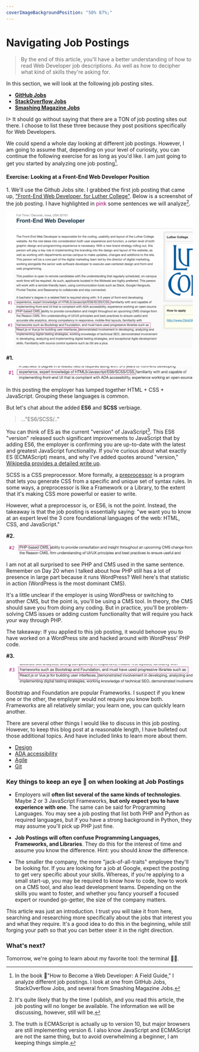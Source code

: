 ```yaml
---
coverImageBackgroundPosition: "50% 87%;"
---
```


# Navigating Job Postings

> By the end of this article, you'll have a better understanding of how to read Web Developer job descriptions. As well as how to decipher what kind of skills they're asking for.

In this section, we will look at the following job posting sites.

- [**GitHub Jobs**](https://jobs.github.com/)
- [**StackOverflow Jobs**](https://stackoverflow.com/jobs)
- [**Smashing Magazine Jobs**](https://www.smashingmagazine.com/jobs/)

I> It should go without saying that there are a TON of job posting sites out there. I choose to list these three because they post positions specifically for Web Developers.

We could spend a whole day looking at different job postings. However, I am going to assume that, depending on your level of curiosity, you can continue the following exercise for as long as you'd like. I am just going to get you started by analyzing one job posting[^book].

#### Exercise: Looking at a Front-End Web Developer Position

1\. We'll use the Github Jobs site. I grabbed the first job posting that came up, ["Front-End Web Developer, for Luther College"](https://jobs.github.com/positions/2c3fb9c8-a5e4-4352-885a-8dab924e9c00). Below is a screenshot of the job posting. I have highlighted in <span style="color:#960064">pink</span> some sentences we will analyze[^expired].

![](public/assets/github-jp.png)

**#1.**

![](public/assets/one.png)

In this posting the employer has lumped together HTML + CSS + JavaScript. Grouping these languages is common.

But let's chat about the added **ES6** and **SCSS** verbiage.

> ..."ES6/SCSS/.."

You can think of ES as the current "version" of JavaScript[^version]. This ES6 "version" released such significant improvements to JavaScript that by adding ES6, the employer is confirming you are up-to-date with the latest and greatest JavaScript functionality. If you're curious about what exactly ES (ECMAScript) means, and why I've added quotes around "version," [Wikipedia provides a detailed write up](https://en.wikipedia.org/wiki/ECMAScript).

SCSS is a CSS preprocessor. More formally, a [preprocessor](https://developer.mozilla.org/en-US/docs/Glossary/CSS_preprocessor) is a program that lets you generate CSS from a specific and unique set of syntax rules. In some ways, a preprocessor is like a Framework or a Library, to the extent that it's making CSS more powerful or easier to write.

However, what a preprocessor is, or ES6, is not the point. Instead, the takeaway is that the job posting is essentially saying: "we want you to know at an expert level the 3 core foundational languages of the web: HTML, CSS, and JavaScript."

**#2.**

![](public/assets/two.png)

I am not at all surprised to see PHP and CMS used in the same sentence. Remember on Day 20 when I talked about how PHP still has a lot of presence in large part because it runs WordPress? Well here's that statistic in action (WordPress is the most dominant CMS).

It's a little unclear if the employer is using WordPress or switching to another CMS, but the point is, you'll be using a CMS tool. In theory, the CMS should save you from doing any coding. But in practice, you'll be problem-solving CMS issues or adding custom functionality that will require you hack your way through PHP.

The takeaway: If you applied to this job posting, it would behoove you to have worked on a WordPress site and hacked around with WordPress' PHP code.

**#3.**

![](public/assets/three.png)

Bootstrap and Foundation are popular Frameworks. I suspect if you knew one or the other, the employer would not require you know both. Frameworks are all relatively similar; you learn one, you can quickly learn another.

There are several other things I would like to discuss in this job posting. However, to keep this blog post at a reasonable length, I have bulleted out those additional topics. And have included links to learn more about them.

- [Design](https://www.smashingmagazine.com/2018/01/comprehensive-guide-product-design/)
- [ADA accessibility](https://www.searchenginejournal.com/ada-compliant-website/200106/)
- [Agile](https://www.youtube.com/watch?v=Z9QbYZh1YXY)
- [Git](https://git-scm.com/book/en/v1/Getting-Started-Git-Basics)

### Key things to keep an eye 👀 on when looking at Job Postings

- Employers will **often list several of the same kinds of technologies**. Maybe 2 or 3 JavaScript Frameworks, **but only expect you to have experience with one**. The same can be said for Programming Languages. You may see a job posting that list both PHP and Python as required languages, but if you have a strong background in Python, they may assume you'll pick up PHP just fine.

- **Job Postings will often confuse Programming Languages, Frameworks, and Libraries**. They do this for the interest of time and assume you know the difference. Hint: you should _know_ the difference.

- The smaller the company, the more "jack-of-all-traits" employee they'll be looking for. If you are looking for a job at Google, expect the posting to get very specific about your skills. Whereas, if you're applying to a small start-up, you may be required to know how to code, how to work on a CMS tool, and also lead development teams. Depending on the skills you want to foster, and whether you fancy yourself a focused expert or rounded go-getter, the size of the company matters.

This article was just an introduction. I trust you will take it from here, searching and researching more specifically about the jobs that interest you and what they require. It's a good idea to do this in the beginning, while still forging your path so that you can better steer it in the right direction.

### What's next?

Tomorrow, we're going to learn about my favorite tool: the terminal 🙌🏼.

[^wp]: WordPress is a CMS - Content Management System
[^version]: The truth is ECMAScript is actually up to version 10, but major browsers are still implementing version 6. I also know JavaScript and ECMAScript are not the same thing, but to avoid overwhelming a beginner, I am keeping things simple.
[^book]: In the book 📗"How to Become a Web Developer: A Field Guide," I analyze different job postings. I look at one from GitHub Jobs, StackOverflow Jobs, and several from Smashing Magazine Jobs.
[^expired]: It's quite likely that by the time I publish, and you read this article, the job posting will no longer be available. The information we will be discussing, however, still will be.
